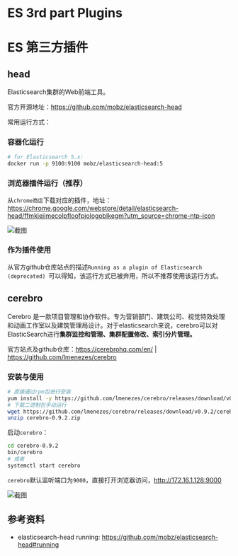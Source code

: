 # ES 3rd part Plugins 

# ES 第三方插件

## head

Elasticsearch集群的Web前端工具。

官方开源地址：https://github.com/mobz/elasticsearch-head

常用运行方式：

### 容器化运行

```bash
# for Elasticsearch 5.x: 
docker run -p 9100:9100 mobz/elasticsearch-head:5
```

### 浏览器插件运行（推荐）

从`chrome商店`下载对应的插件，地址： https://chrome.google.com/webstore/detail/elasticsearch-head/ffmkiejjmecolpfloofpjologoblkegm?utm_source=chrome-ntp-icon

![](https://agou-images.oss-cn-qingdao.aliyuncs.com/blog-images/elasticsearch/elasticsearch-head.png "截图")

### 作为插件使用

从官方github仓库站点的描述`Running as a plugin of Elasticsearch (deprecated) `可以得知，该运行方式已被弃用，所以不推荐使用该运行方式。

## cerebro

Cerebro 是一款项目管理和协作软件。专为营销部门、建筑公司、视觉特效处理和动画工作室以及建筑管理局设计。对于elasticsearch来说，cerebro可以对ElasticSearch进行**集群监控和管理、集群配置修改、索引分片管理。**

官方站点及github仓库：https://cerebrohq.com/en/ | https://github.com/lmenezes/cerebro

### 安装与使用

```bash
# 直接通过rpm包进行安装
yum install -y https://github.com/lmenezes/cerebro/releases/download/v0.9.2/cerebro-0.9.2-1.noarch.rpm
# 下载二进制包手动运行
wget https://github.com/lmenezes/cerebro/releases/download/v0.9.2/cerebro-0.9.2.zip
unzip cerebro-0.9.2.zip
```

启动`cerebro`：

```bash
cd cerebro-0.9.2
bin/cerebro
# 或者
systemctl start cerebro
```

`cerebro`默认监听端口为`9000`，直接打开浏览器访问，http://172.16.1.128:9000

![](https://agou-images.oss-cn-qingdao.aliyuncs.com/blog-images/elasticsearch/elasticsearch-cerebro.png "截图")

## 参考资料

* elasticsearch-head running: https://github.com/mobz/elasticsearch-head#running